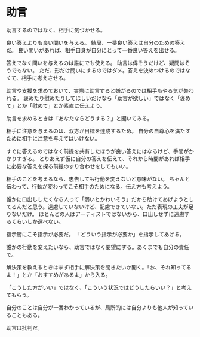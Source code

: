 # 助言

助言するのではなく、相手に気づかせる。

良い答えよりも良い問いを与える。
結局、一番良い答えは自分のための答えだ。
良い問いがあれば、相手自身が自分にとって一番良い答えを出せる。

答えでなく問いを与えるのは誰にでも使える。
助言は偉そうだけど、疑問はそうでもない。
ただ、形だけ問いにするのではダメ。答えを決めつけるのではなくて、相手に考えさせる。

助言や支援を求めておいて、実際に助言すると嫌がるのでは相手もやる気が失われる。
褒めたり慰めたりしてほしいだけなら「助言が欲しい」ではなく「褒めて」とか「慰めて」とか素直に伝えよう。

助言を求めるときは「あなたならどうする？」と聞いてみる。

相手に注意を与えるのは、双方が目標を達成するため。
自分の自尊心を満たすために相手に注意を与えてはいけない。

すぐに答えるのではなく前提を共有したほうが良い答えにはなるけど、手間がかかりすぎる。
とりあえず仮に自分の答えを伝えて、それから時間があれば相手に必要な答えを探る前提のすり合わせをしてもいい。

相手のことを考えるなら、忠告しても行動を変えないと意味がない。
ちゃんと伝わって、行動が変わってこそ相手のためになる。伝え方も考えよう。

誰かに口出ししたくなる人って「弱いとかわいそう」だから助けてあげようとしてるんだと思う。遠慮していないけど、配慮できていない。ただ表現の工夫が足りないだけ。
ほとんどの人はアーティストではないから、口出しせずに遠慮するくらいしか選べない。

指示厨にこそ指示が必要だ。
「どういう指示が必要か」を指示してあげる。

誰かの行動を変えたいなら、助言ではなく要望にする。あくまでも自分の責任で。

解決策を教えるときはまず相手に解決策を聞きたいか聞く。「お、それ知ってるよ！」とか「おすすめがあるよ」から入る。

「こうした方がいい」ではなく、「こういう状況ではどうしたらいい？」と考えてもらう。

自分のことは自分が一番わかっているが、局所的には自分よりも他人が知っていることもある。

助言は批判だ。
